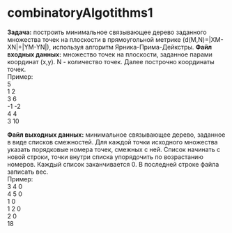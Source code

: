 # combinatoryAlgotithms1
**Задача:** построить минимальное связывающее дерево заданного множества точек на плоскости в прямоугольной метрике (d(M,N)=|XM-XN|+|YM-YN|), используя алгоритм Ярника-Прима-Дейкстры.
**Файл входных данных:** множество точек  на плоскости, заданное парами координат (x,y). N - количество точек. Далее построчно координаты точек. <br />
Пример: <br />
5 <br />
1 2 <br />
3 6 <br />
-1 -2 <br />
4 4 <br />
3 10 <br />

**Файл выходных данных:** минимальное связывающее дерево, заданное в виде списков смежностей.
Для каждой точки исходного множества указать порядковые номера точек, смежных с ней. Список начинать с новой строки, точки внутри списка упорядочить по возрастанию номеров. Каждый список заканчивается 0. В последней строке файла записать вес. <br />
Пример: <br />
3 4 0 <br />
4 5 0 <br />
1 0 <br />
1 2 0 <br />
2 0 <br />
18 <br />



